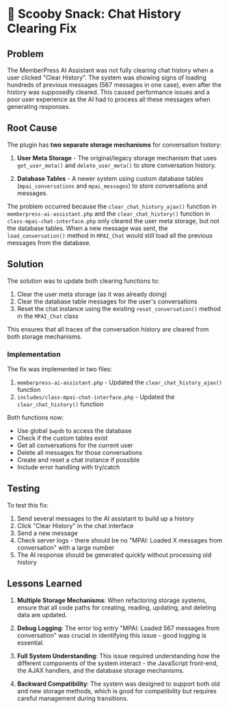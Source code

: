 # 🦴 Scooby Snack: Chat History Clearing Fix

## Problem

The MemberPress AI Assistant was not fully clearing chat history when a user clicked "Clear History". The system was showing signs of loading hundreds of previous messages (567 messages in one case), even after the history was supposedly cleared. This caused performance issues and a poor user experience as the AI had to process all these messages when generating responses.

## Root Cause

The plugin has **two separate storage mechanisms** for conversation history:

1. **User Meta Storage** - The original/legacy storage mechanism that uses `get_user_meta()` and `delete_user_meta()` to store conversation history.

2. **Database Tables** - A newer system using custom database tables (`mpai_conversations` and `mpai_messages`) to store conversations and messages.

The problem occurred because the `clear_chat_history_ajax()` function in `memberpress-ai-assistant.php` and the `clear_chat_history()` function in `class-mpai-chat-interface.php` only cleared the user meta storage, but not the database tables. When a new message was sent, the `load_conversation()` method in `MPAI_Chat` would still load all the previous messages from the database.

## Solution

The solution was to update both clearing functions to:

1. Clear the user meta storage (as it was already doing)
2. Clear the database table messages for the user's conversations
3. Reset the chat instance using the existing `reset_conversation()` method in the `MPAI_Chat` class

This ensures that all traces of the conversation history are cleared from both storage mechanisms.

### Implementation

The fix was implemented in two files:

1. `memberpress-ai-assistant.php` - Updated the `clear_chat_history_ajax()` function
2. `includes/class-mpai-chat-interface.php` - Updated the `clear_chat_history()` function

Both functions now:
- Use global `$wpdb` to access the database
- Check if the custom tables exist
- Get all conversations for the current user
- Delete all messages for those conversations
- Create and reset a chat instance if possible
- Include error handling with try/catch

## Testing

To test this fix:
1. Send several messages to the AI assistant to build up a history
2. Click "Clear History" in the chat interface
3. Send a new message
4. Check server logs - there should be no "MPAI: Loaded X messages from conversation" with a large number
5. The AI response should be generated quickly without processing old history

## Lessons Learned

1. **Multiple Storage Mechanisms**: When refactoring storage systems, ensure that all code paths for creating, reading, updating, and deleting data are updated.

2. **Debug Logging**: The error log entry "MPAI: Loaded 567 messages from conversation" was crucial in identifying this issue - good logging is essential.

3. **Full System Understanding**: This issue required understanding how the different components of the system interact - the JavaScript front-end, the AJAX handlers, and the database storage mechanisms.

4. **Backward Compatibility**: The system was designed to support both old and new storage methods, which is good for compatibility but requires careful management during transitions.